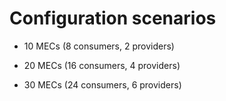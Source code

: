 # Configuration scenarios

- 10 MECs (8 consumers, 2 providers)

- 20 MECs (16 consumers, 4 providers)

- 30 MECs (24 consumers, 6 providers)
